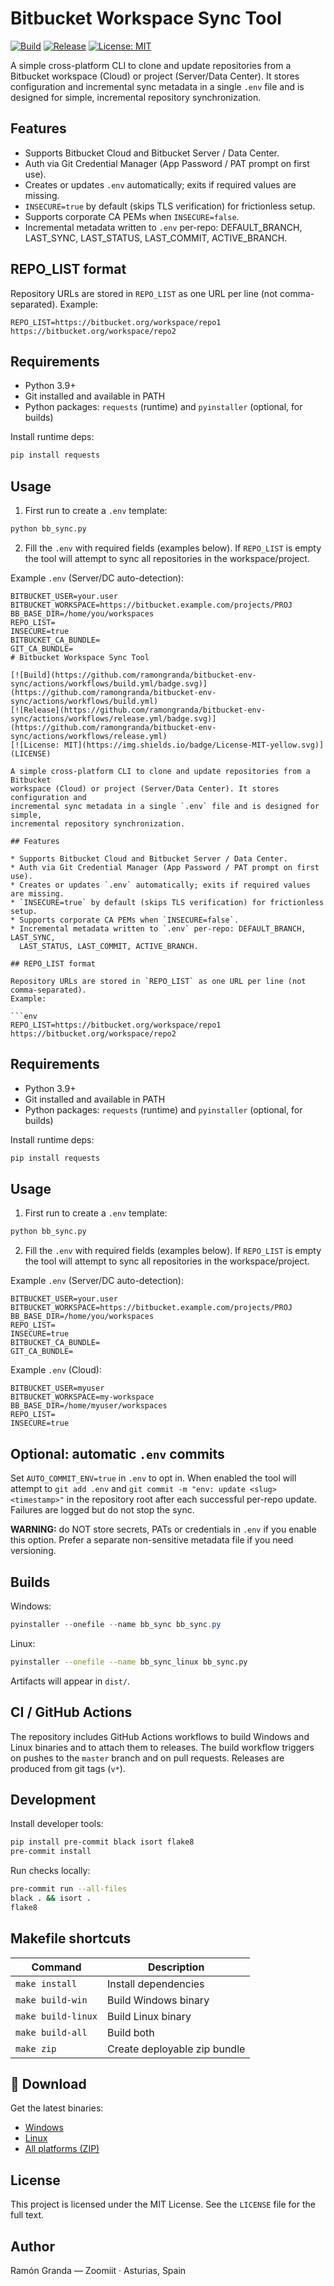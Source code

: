 # Bitbucket Workspace Sync Tool

[![Build](https://github.com/ramongranda/bitbucket-env-sync/actions/workflows/build.yml/badge.svg)](https://github.com/ramongranda/bitbucket-env-sync/actions/workflows/build.yml)
[![Release](https://github.com/ramongranda/bitbucket-env-sync/actions/workflows/release.yml/badge.svg)](https://github.com/ramongranda/bitbucket-env-sync/actions/workflows/release.yml)
[![License: MIT](https://img.shields.io/badge/License-MIT-yellow.svg)](LICENSE)

A simple cross-platform CLI to clone and update repositories from a Bitbucket
workspace (Cloud) or project (Server/Data Center). It stores configuration and
incremental sync metadata in a single `.env` file and is designed for simple,
incremental repository synchronization.

## Features

* Supports Bitbucket Cloud and Bitbucket Server / Data Center.
* Auth via Git Credential Manager (App Password / PAT prompt on first use).
* Creates or updates `.env` automatically; exits if required values are missing.
* `INSECURE=true` by default (skips TLS verification) for frictionless setup.
* Supports corporate CA PEMs when `INSECURE=false`.
* Incremental metadata written to `.env` per-repo: DEFAULT_BRANCH, LAST_SYNC,
  LAST_STATUS, LAST_COMMIT, ACTIVE_BRANCH.

## REPO_LIST format

Repository URLs are stored in `REPO_LIST` as one URL per line (not comma-separated).
Example:

```env
REPO_LIST=https://bitbucket.org/workspace/repo1
https://bitbucket.org/workspace/repo2
```

## Requirements

* Python 3.9+
* Git installed and available in PATH
* Python packages: `requests` (runtime) and `pyinstaller` (optional, for builds)

Install runtime deps:

```bash
pip install requests
```

## Usage

1. First run to create a `.env` template:

```bash
python bb_sync.py
```

2. Fill the `.env` with required fields (examples below). If `REPO_LIST` is empty
   the tool will attempt to sync all repositories in the workspace/project.

Example `.env` (Server/DC auto-detection):

```dotenv
BITBUCKET_USER=your.user
BITBUCKET_WORKSPACE=https://bitbucket.example.com/projects/PROJ
BB_BASE_DIR=/home/you/workspaces
REPO_LIST=
INSECURE=true
BITBUCKET_CA_BUNDLE=
GIT_CA_BUNDLE=
# Bitbucket Workspace Sync Tool

[![Build](https://github.com/ramongranda/bitbucket-env-sync/actions/workflows/build.yml/badge.svg)](https://github.com/ramongranda/bitbucket-env-sync/actions/workflows/build.yml)
[![Release](https://github.com/ramongranda/bitbucket-env-sync/actions/workflows/release.yml/badge.svg)](https://github.com/ramongranda/bitbucket-env-sync/actions/workflows/release.yml)
[![License: MIT](https://img.shields.io/badge/License-MIT-yellow.svg)](LICENSE)

A simple cross-platform CLI to clone and update repositories from a Bitbucket
workspace (Cloud) or project (Server/Data Center). It stores configuration and
incremental sync metadata in a single `.env` file and is designed for simple,
incremental repository synchronization.

## Features

* Supports Bitbucket Cloud and Bitbucket Server / Data Center.
* Auth via Git Credential Manager (App Password / PAT prompt on first use).
* Creates or updates `.env` automatically; exits if required values are missing.
* `INSECURE=true` by default (skips TLS verification) for frictionless setup.
* Supports corporate CA PEMs when `INSECURE=false`.
* Incremental metadata written to `.env` per-repo: DEFAULT_BRANCH, LAST_SYNC,
  LAST_STATUS, LAST_COMMIT, ACTIVE_BRANCH.

## REPO_LIST format

Repository URLs are stored in `REPO_LIST` as one URL per line (not comma-separated).
Example:

```env
REPO_LIST=https://bitbucket.org/workspace/repo1
https://bitbucket.org/workspace/repo2
```

## Requirements

* Python 3.9+
* Git installed and available in PATH
* Python packages: `requests` (runtime) and `pyinstaller` (optional, for builds)

Install runtime deps:

```bash
pip install requests
```

## Usage

1. First run to create a `.env` template:

```bash
python bb_sync.py
```

2. Fill the `.env` with required fields (examples below). If `REPO_LIST` is empty
   the tool will attempt to sync all repositories in the workspace/project.

Example `.env` (Server/DC auto-detection):

```dotenv
BITBUCKET_USER=your.user
BITBUCKET_WORKSPACE=https://bitbucket.example.com/projects/PROJ
BB_BASE_DIR=/home/you/workspaces
REPO_LIST=
INSECURE=true
BITBUCKET_CA_BUNDLE=
GIT_CA_BUNDLE=
```

Example `.env` (Cloud):

```dotenv
BITBUCKET_USER=myuser
BITBUCKET_WORKSPACE=my-workspace
BB_BASE_DIR=/home/myuser/workspaces
REPO_LIST=
INSECURE=true
```

## Optional: automatic `.env` commits

Set `AUTO_COMMIT_ENV=true` in `.env` to opt in. When enabled the tool will
attempt to `git add .env` and `git commit -m "env: update <slug> <timestamp>"`
in the repository root after each successful per-repo update. Failures are
logged but do not stop the sync.

**WARNING:** do NOT store secrets, PATs or credentials in `.env` if you enable
this option. Prefer a separate non-sensitive metadata file if you need
versioning.

## Builds

Windows:

```powershell
pyinstaller --onefile --name bb_sync bb_sync.py
```

Linux:

```bash
pyinstaller --onefile --name bb_sync_linux bb_sync.py
```

Artifacts will appear in `dist/`.

## CI / GitHub Actions

The repository includes GitHub Actions workflows to build Windows and Linux
binaries and to attach them to releases. The build workflow triggers on pushes
to the `master` branch and on pull requests. Releases are produced from git tags
(`v*`).

## Development

Install developer tools:

```bash
pip install pre-commit black isort flake8
pre-commit install
```

Run checks locally:

```bash
pre-commit run --all-files
black . && isort .
flake8
```

## Makefile shortcuts

| Command            | Description                  |
| ------------------ | ---------------------------- |
| `make install`     | Install dependencies         |
| `make build-win`   | Build Windows binary         |
| `make build-linux` | Build Linux binary           |
| `make build-all`   | Build both                   |
| `make zip`         | Create deployable zip bundle |

## 🚀 Download

Get the latest binaries:

* [Windows](https://github.com/ramongranda/bitbucket-env-sync/releases/latest/download/bb_sync_Windows.exe)
* [Linux](https://github.com/ramongranda/bitbucket-env-sync/releases/latest/download/bb_sync_Linux)
* [All platforms (ZIP)](https://github.com/ramongranda/bitbucket-env-sync/releases/latest/download/release_assets.zip)

## License

This project is licensed under the MIT License. See the `LICENSE` file for the
full text.

## Author

Ramón Granda — Zoomiit · Asturias, Spain
